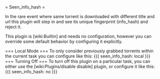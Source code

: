 = Seen_info_hash =

In the rare event where same torrent is downloaded with different title and url this plugin will step in and see its unique fingerprint (info_hash) and reject it.

This plugin is [wiki:Builtin] and needs no configuration, however you can override some default behavior by configuring it explicitly.

=== Local Mode ===
To only consider previously grabbed torrents within the current task you can configure like this:
{{{
seen_info_hash: local
}}}
=== Turning Off ===
To turn off this plugin on a particular task, you can either use the [wiki:Plugins/disable disable] plugin, or configure it like this:
{{{
seen_info_hash: no
}}}